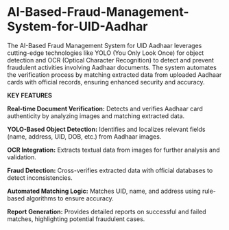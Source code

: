# AI-Based-Fraud-Management-System-for-UID-Aadhar
The AI-Based Fraud Management System for UID Aadhaar leverages cutting-edge technologies 
like YOLO (You Only Look Once) for object detection and OCR (Optical Character Recognition) 
to detect and prevent fraudulent activities involving Aadhaar documents. The system automates
the verification process by matching extracted data from uploaded Aadhaar cards with official
records, ensuring enhanced security and accuracy.

**KEY FEATURES**

**Real-time Document Verification:** Detects and verifies Aadhaar card authenticity by analyzing images and matching extracted data.

**YOLO-Based Object Detection:** Identifies and localizes relevant fields (name, address, UID, DOB, etc.) from Aadhaar images.

**OCR Integration:** Extracts textual data from images for further analysis and validation.

**Fraud Detection:** Cross-verifies extracted data with official databases to detect inconsistencies.

**Automated Matching Logic:** Matches UID, name, and address using rule-based algorithms to ensure accuracy.

**Report Generation:** Provides detailed reports on successful and failed matches, highlighting potential fraudulent cases.
